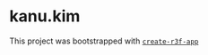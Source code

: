 # kanu.kim

This project was bootstrapped with [`create-r3f-app`](https://github.com/utsuboco/create-r3f-app)
